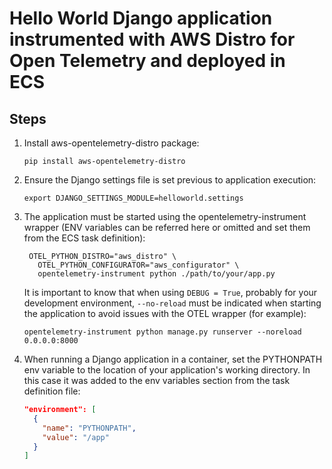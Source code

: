#  Hello World Django application instrumented with AWS Distro for Open Telemetry and deployed in ECS

##  Steps
  1. Install aws-opentelemetry-distro package:
     ```
     pip install aws-opentelemetry-distro
     ```
  2. Ensure the Django settings file is set previous to application execution:
     ```
     export DJANGO_SETTINGS_MODULE=helloworld.settings
     ```
  3. The application must be started using the opentelemetry-instrument wrapper (ENV variables can be referred here or omitted and set them from the ECS task definition):
     ```
      OTEL_PYTHON_DISTRO="aws_distro" \
	    OTEL_PYTHON_CONFIGURATOR="aws_configurator" \
	    opentelemetry-instrument python ./path/to/your/app.py
     ```
     It is important to know that when using ```DEBUG = True```, probably for your development environment, ```--no-reload``` must be indicated when starting the application to avoid issues with the OTEL wrapper (for example):
      ```
     opentelemetry-instrument python manage.py runserver --noreload 0.0.0.0:8000
     ```
 4. When running a Django application in a container, set the PYTHONPATH env variable to the location of your application's working directory. In this case it was added to the env variables section from the task definition file:

    ```json
    "environment": [
      {
        "name": "PYTHONPATH",
        "value": "/app"
      }
    ]


    

